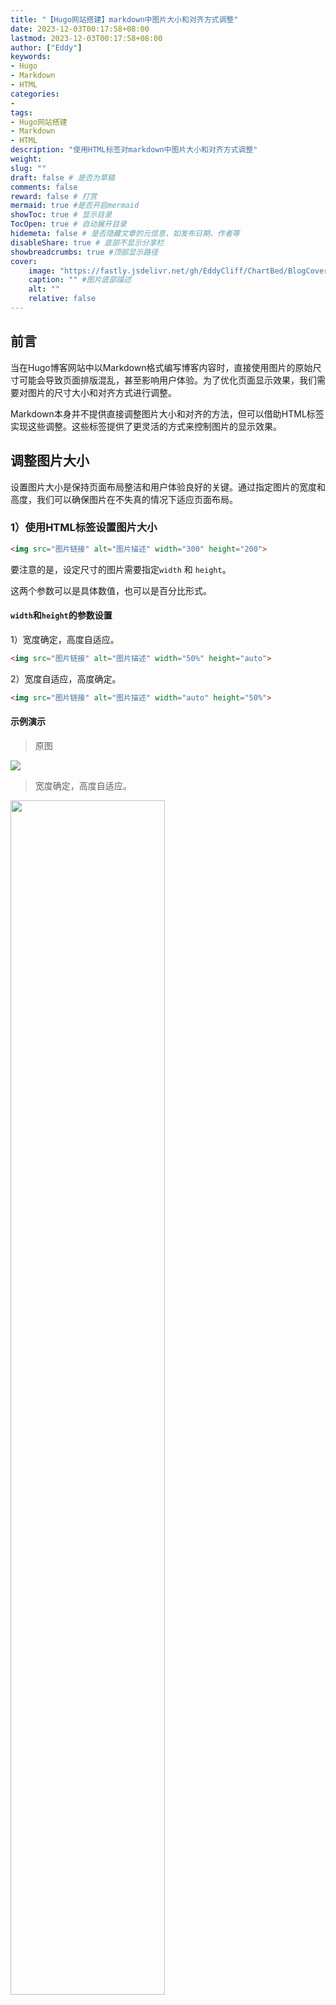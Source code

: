 ```yaml
---
title: "【Hugo网站搭建】markdown中图片大小和对齐方式调整"
date: 2023-12-03T00:17:58+08:00
lastmod: 2023-12-03T00:17:58+08:00
author: ["Eddy"]
keywords: 
- Hugo
- Markdown
- HTML
categories: 
- 
tags: 
- Hugo网站搭建
- Markdown
- HTML
description: "使用HTML标签对markdown中图片大小和对齐方式调整"
weight:
slug: ""
draft: false # 是否为草稿
comments: false
reward: false # 打赏
mermaid: true #是否开启mermaid
showToc: true # 显示目录
TocOpen: true # 自动展开目录
hidemeta: false # 是否隐藏文章的元信息，如发布日期、作者等
disableShare: true # 底部不显示分享栏
showbreadcrumbs: true #顶部显示路径
cover:
    image: "https://fastly.jsdelivr.net/gh/EddyCliff/ChartBed/BlogCover/pc8.jpg" #图片路径例如：posts/tech/123/123.png
    caption: "" #图片底部描述
    alt: ""
    relative: false
---
```


## 前言

当在Hugo博客网站中以Markdown格式编写博客内容时，直接使用图片的原始尺寸可能会导致页面排版混乱，甚至影响用户体验。为了优化页面显示效果，我们需要对图片的尺寸大小和对齐方式进行调整。

Markdown本身并不提供直接调整图片大小和对齐的方法，但可以借助HTML标签实现这些调整。这些标签提供了更灵活的方式来控制图片的显示效果。

## 调整图片大小

设置图片大小是保持页面布局整洁和用户体验良好的关键。通过指定图片的宽度和高度，我们可以确保图片在不失真的情况下适应页面布局。



### 1）使用HTML标签设置图片大小

```HTML
<img src="图片链接" alt="图片描述" width="300" height="200">
```

要注意的是，设定尺寸的图片需要指定`width` 和 `height`。

这两个参数可以是具体数值，也可以是百分比形式。



#### `width`和`height`的参数设置

1）宽度确定，高度自适应。

```HTML
<img src="图片链接" alt="图片描述" width="50%" height="auto">
```

2）宽度自适应，高度确定。

```HTML
<img src="图片链接" alt="图片描述" width="auto" height="50%">
```



#### 示例演示
> 原图

<img src="https://fastly.jsdelivr.net/gh/EddyCliff/ChartBed/BlogCover/internet1.png" width="auto" height="auto">

> 宽度确定，高度自适应。

<img src="https://fastly.jsdelivr.net/gh/EddyCliff/ChartBed/BlogCover/internet1.png" width="70%" height="auto">



> 宽度自适应，高度确定。

<img src="https://fastly.jsdelivr.net/gh/EddyCliff/ChartBed/BlogCover/internet1.png" width="auto" height="70%">



## 设置图片对齐方式

除了大小，对图片的对齐方式也是十分重要的。居中、左对齐或右对齐可以使页面排版更加美观，提升可读性和视觉吸引力。



### 2）使用HTML标签设置图片大小设置图片对齐方式

使用`align`属性对图片对齐方式进行设置。

```HTML
<div align="center">
<img src="图片链接" alt="图片描述" width="300" height="200">
</div>
```

```HTML
<p align = "center">    
<img src="图片链接" alt="图片描述" width="300" height="200">
</p>
```



#### `align`的参数设置

1）居中对齐

```HTML
<div align="center">    
...
</div>
```

2）靠左对齐

```HTML
<div align="left">    
...
</div>
```

2）靠右对齐

```HTML
<div align="right">    
...
</div>
```

4）多个图片居中对齐

```HTML
<div align="right">    
<img src="图片链接" alt="图片描述" width="300" height="200">
<img src="图片链接" alt="图片描述" width="300" height="200">
<img src="图片链接" alt="图片描述" width="300" height="200">
<img src="图片链接" alt="图片描述" width="300" height="200">
<img src="图片链接" alt="图片描述" width="300" height="200">
</div>
```



#### 示例演示

> 居中对齐

<div align="center">    
<img src="https://fastly.jsdelivr.net/gh/EddyCliff/ChartBed/BlogCover/internet1.png" width="70%" height="auto">
</div>



> 靠左对齐

<div align="left">    
<img src="https://fastly.jsdelivr.net/gh/EddyCliff/ChartBed/BlogCover/internet1.png" width="70%" height="auto">
</div>



> 靠右对齐

<div align="right">    
<img src="https://fastly.jsdelivr.net/gh/EddyCliff/ChartBed/BlogCover/internet1.png" width="70%" height="auto">
</div>

